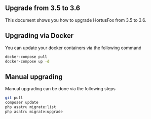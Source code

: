 ## Upgrade from 3.5 to 3.6

This document shows you how to upgrade HortusFox from 3.5 to 3.6.

## Upgrading via Docker

You can update your docker containers via the following command
```sh
docker-compose pull
docker-compose up -d
```

## Manual upgrading

Manual upgrading can be done via the following steps
```sh
git pull
composer update
php asatru migrate:list
php asatru migrate:upgrade
```